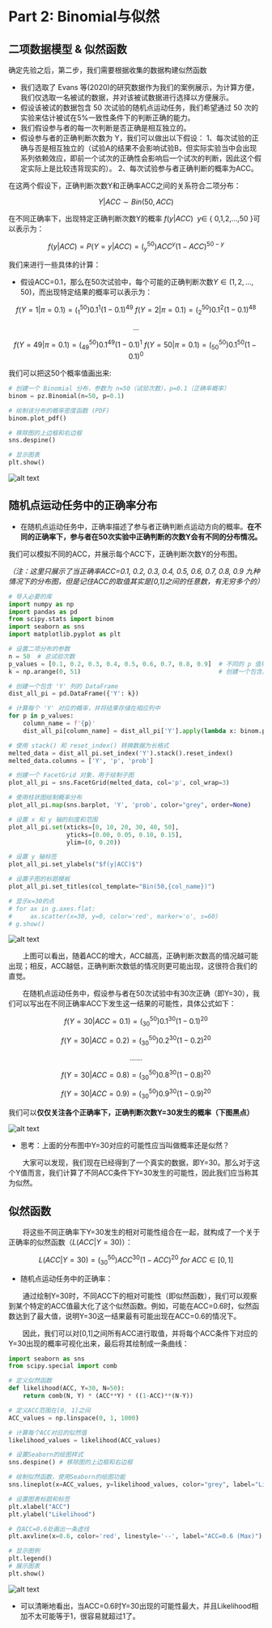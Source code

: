 # Part 2: Binomial与似然

## 二项数据模型 & 似然函数

确定先验之后，第二步，我们需要根据收集的数据构建似然函数

- 我们选取了 Evans 等(2020)的研究数据作为我们的案例展示，为计算方便，我们仅选取一名被试的数据，并对该被试数据进行选择以方便展示。
- 假设该被试的数据包含 50 次试验的随机点运动任务，我们希望通过 50 次的实验来估计被试在5%一致性条件下的判断正确的能力。
- 我们假设参与者的每一次判断是否正确是相互独立的。
- 假设参与者的正确判断次数为 Y，我们可以做出以下假设：
1、每次试验的正确与否是相互独立的（试验A的结果不会影响试验B，但实际实验当中会出现系列依赖效应，即前一个试次的正确性会影响后一个试次的判断，因此这个假定实际上是比较违背现实的）。
2、每次试验参与者正确判断的概率为ACC。

在这两个假设下，正确判断次数Y和正确率ACC之间的关系符合二项分布：
<center>

$Y|ACC \sim Bin(50,ACC)$
</center>

在不同正确率下，出现特定正确判断次数Y的概率
$f(y|ACC)~~y \in$ { 0,1,2,...,50 }可以表示为：

<center>

$f(y|ACC)=P(Y=y|ACC)=(^{50}_y) ACC^y(1-ACC)^{50-y}$
</center>

我们来进行一些具体的计算：
- 假设ACC=0.1，那么在50次试验中，每个可能的正确判断次数$Y\in (1,2,...,50)$，而出现特定结果的概率可以表示为：

<center>

$f(Y=1|π=0.1)=(^{50}_1)0.1^1(1-0.1)^{49}$
$f(Y=2|π=0.1)=(^{50}_2)0.1^2(1-0.1)^{48}$

...

$f(Y=49|π=0.1)=(^{50}_{49})0.1^{49}(1-0.1)^1$
$f(Y=50|π=0.1)=(^{50}_{50})0.1^{50}(1-0.1)^0$
</center>

我们可以把这50个概率值画出来:

```python
# 创建一个 Binomial 分布，参数为 n=50（试验次数），p=0.1（正确率概率）
binom = pz.Binomial(n=50, p=0.1)

# 绘制该分布的概率密度函数 (PDF)
binom.plot_pdf()

# 移除图的上边框和右边框
sns.despine()

# 显示图表
plt.show()
```

![alt text](image-6.png)

## 随机点运动任务中的正确率分布

- 在随机点运动任务中，正确率描述了参与者正确判断点运动方向的概率。**在不同的正确率下，参与者在50次实验中正确判断的次数Y会有不同的分布情况。**

我们可以模拟不同的ACC，并展示每个ACC下，正确判断次数Y的分布图。

*（注：这里只展示了当正确率ACC=0.1, 0.2, 0.3, 0.4, 0.5, 0.6, 0.7, 0.8, 0.9 九种情况下的分布图，但是记住ACC的取值其实是[0,1]之间的任意数，有无穷多个的）*

```python
# 导入必要的库
import numpy as np
import pandas as pd
from scipy.stats import binom
import seaborn as sns
import matplotlib.pyplot as plt

# 设置二项分布的参数
n = 50  # 总试验次数
p_values = [0.1, 0.2, 0.3, 0.4, 0.5, 0.6, 0.7, 0.8, 0.9]  # 不同的 p 值列表
k = np.arange(0, 51)                                      # 创建一个包含从0到50的整数的数组

# 创建一个包含 'Y' 列的 DataFrame
dist_all_pi = pd.DataFrame({'Y': k})

# 计算每个 'Y' 对应的概率，并将结果存储在相应列中
for p in p_values:
    column_name = f'{p}'
    dist_all_pi[column_name] = dist_all_pi['Y'].apply(lambda x: binom.pmf(x, n, p))

# 使用 stack() 和 reset_index() 转换数据为长格式
melted_data = dist_all_pi.set_index('Y').stack().reset_index()
melted_data.columns = ['Y', 'p', 'prob']

# 创建一个 FacetGrid 对象，用于绘制子图
plot_all_pi = sns.FacetGrid(melted_data, col='p', col_wrap=3)

# 使用柱状图绘制概率分布
plot_all_pi.map(sns.barplot, 'Y', 'prob', color="grey", order=None)

# 设置 x 和 y 轴的刻度和范围
plot_all_pi.set(xticks=[0, 10, 20, 30, 40, 50],
                yticks=[0.00, 0.05, 0.10, 0.15],
                ylim=(0, 0.20))

# 设置 y 轴标签
plot_all_pi.set_ylabels("$f(y|ACC)$")

# 设置子图的标题模板
plot_all_pi.set_titles(col_template="Bin(50,{col_name})")

# 显示x=30的点
# for ax in g.axes.flat:
#     ax.scatter(x=30, y=0, color='red', marker='o', s=60)
# g.show()
```

![alt text](image-7.png)

&emsp;&emsp;上图可以看出，随着ACC的增大，ACC越高，正确判断次数高的情况越可能出现；相反，ACC越低，正确判断次数低的情况则更可能出现，这很符合我们的直觉。

&emsp;&emsp;在随机点运动任务中，假设参与者在50次试验中有30次正确（即Y=30），我们可以写出在不同正确率ACC下发生这一结果的可能性，具体公式如下：

<center>

$f(Y=30|ACC=0.1)=(^{50}_{30})0.1^{30}(1-0.1)^{20}$

$f(Y=30|ACC=0.2)=(^{50}_{30})0.2^{30}(1-0.2)^{20}$

......

$f(Y=30|ACC=0.8)=(^{50}_{30})0.8^{30}(1-0.8)^{20}$

$f(Y=30|ACC=0.9)=(^{50}_{30})0.9^{30}(1-0.9)^{20}$
</center>


我们可以**仅仅关注各个正确率下，正确判断次数Y=30发生的概率（下图黑点）**

![alt text](image-8.png)

- 思考：上面的分布图中Y=30对应的可能性应当叫做概率还是似然？

&emsp;&emsp;大家可以发现，我们现在已经得到了一个真实的数据，即Y=30。那么对于这个Y值而言，我们计算了不同ACC条件下Y=30发生的可能性，因此我们应当称其为似然。

## 似然函数

&emsp;&emsp;将这些不同正确率下Y=30发生的相对可能性组合在一起，就构成了一个关于正确率的似然函数（$L(ACC|Y=30)$）：
<center>

$L(ACC|Y=30)=(^{50}_{30})ACC^{30}(1-ACC)^{20}~for~ACC\in[0,1]$
</center>

- 随机点运动任务中的正确率：

&emsp;&emsp;通过绘制Y=30时，不同ACC下的相对可能性（即似然函数），我们可以观察到某个特定的ACC值最大化了这个似然函数。例如，可能在ACC=0.6时，似然函数达到了最大值，说明Y=30这一结果最有可能出现在ACC=0.6的情况下。

&emsp;&emsp;因此，我们可以对[0,1]之间所有ACC进行取值，并将每个ACC条件下对应的Y=30出现的概率可视化出来，最后将其绘制成一条曲线：

```python
import seaborn as sns
from scipy.special import comb

# 定义似然函数
def likelihood(ACC, Y=30, N=50):
    return comb(N, Y) * (ACC**Y) * ((1-ACC)**(N-Y))

# 定义ACC范围在[0, 1]之间
ACC_values = np.linspace(0, 1, 1000)

# 计算每个ACC对应的似然值
likelihood_values = likelihood(ACC_values)

# 设置Seaborn的绘图样式
sns.despine() # 移除图的上边框和右边框

# 绘制似然函数，使用Seaborn的绘图功能
sns.lineplot(x=ACC_values, y=likelihood_values, color="grey", label="Likelihood L(ACC | Y=30)")

# 设置图表标题和标签
plt.xlabel("ACC")
plt.ylabel("Likelihood")

# 在ACC=0.6处画出一条虚线
plt.axvline(x=0.6, color='red', linestyle='--', label="ACC=0.6 (Max)")

# 显示图例
plt.legend()
# 展示图表
plt.show()
```

![alt text](image-9.png)

- 可以清晰地看出，当ACC=0.6时Y=30出现的可能性最大，并且Likelihood相加不太可能等于1，很容易就超过1了。